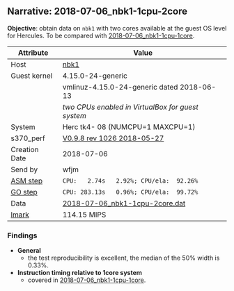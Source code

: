 ## Narrative: 2018-07-06_nbk1-1cpu-2core

**Objective**: obtain data on `nbk1` with two cores available
at the guest OS level for Hercules.
To be compared with [2018-07-06_nbk1-1cpu-1core](2018-07-06_nbk1-1cpu-1core.md).

| Attribute | Value |
| --------- | ----- |
| Host   | [nbk1](hostinfo_nbk1.md) |
| Guest kernel | 4.15.0-24-generic |
|              | vmlinuz-4.15.0-24-generic dated 2018-06-13 |
|              | _two CPUs enabled in VirtualBox for guest system_ |
| System | Herc tk4- 08 (NUMCPU=1 MAXCPU=1) |
| s370_perf | [V0.9.8  rev  1026  2018-05-27](https://github.com/wfjm/s370-perf/blob/0f1260f/codes/s370_perf.asm) |
| Creation Date | 2018-07-06 |
| Send by | wfjm |
| [ASM step](README_narr.md#user-content-asm) | `CPU:   2.74s   2.92%; CPU/ela:  92.26%` |
| [GO step](README_narr.md#user-content-go)   | `CPU: 283.13s   0.96%; CPU/ela:  99.72%` |
| Data | [2018-07-06_nbk1-1cpu-2core.dat](../data/2018-07-06_nbk1-1cpu-2core.dat) |
| [lmark](README_narr.md#user-content-lmark) | 114.15 MIPS |

### <a id="find">Findings</a>
- **General**
  - the test reproducibility is excellent, the median of the 50% width is 0.33%.
- **Instruction timing relative to 1core system**
  - covered in [2018-07-06_nbk1-1cpu-1core](2018-07-06_nbk1-1cpu-1core.md).
